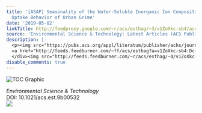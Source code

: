 ```yaml
---
title: '[ASAP] Seasonality of the Water-Soluble Inorganic Ion Composition and Water
  Uptake Behavior of Urban Grime'
date: '2019-05-02'
linkTitle: http://feedproxy.google.com/~r/acs/esthag/~3/v1ZoXkc-sb4/acs.est.9b00532
source: 'Environmental Science & Technology: Latest Articles (ACS Publications)'
description: |-
  <p><img src="https://pubs.acs.org/appl/literatum/publisher/achs/journals/content/esthag/0/esthag.ahead-of-print/acs.est.9b00532/20190502/images/medium/es-2019-00532f_0006.gif" alt="TOC Graphic"/></p><div><cite>Environmental Science & Technology</cite></div><div>DOI: 10.1021/acs.est.9b00532</div><div class="feedflare">
  <a href="http://feeds.feedburner.com/~ff/acs/esthag?a=v1ZoXkc-sb4:Dc-xDiVerq4:yIl2AUoC8zA"><img src="http://feeds.feedburner.com/~ff/acs/esthag?d=yIl2AUoC8zA" border="0"></img></a>
  </div><img src="http://feeds.feedburner.com/~r/acs/esthag/~4/v1ZoXkc-sb4" height="1" width="1" ...
disable_comments: true
---
```

<p><img src="https://pubs.acs.org/appl/literatum/publisher/achs/journals/content/esthag/0/esthag.ahead-of-print/acs.est.9b00532/20190502/images/medium/es-2019-00532f_0006.gif" alt="TOC Graphic"/></p><div><cite>Environmental Science & Technology</cite></div><div>DOI: 10.1021/acs.est.9b00532</div><div class="feedflare">
<a href="http://feeds.feedburner.com/~ff/acs/esthag?a=v1ZoXkc-sb4:Dc-xDiVerq4:yIl2AUoC8zA"><img src="http://feeds.feedburner.com/~ff/acs/esthag?d=yIl2AUoC8zA" border="0"></img></a>
</div><img src="http://feeds.feedburner.com/~r/acs/esthag/~4/v1ZoXkc-sb4" height="1" width="1" ...